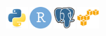 <img src="https://github.com/devicons/devicon/blob/master/icons/python/python-original.svg" height=50 /> <img src="https://github.com/devicons/devicon/blob/master/icons/rstudio/rstudio-original.svg" height=50 /> <img src="https://github.com/devicons/devicon/blob/master/icons/postgresql/postgresql-original.svg" height=50 /> <img src="https://github.com/devicons/devicon/blob/master/icons/amazonwebservices/amazonwebservices-original.svg" height=50 />
